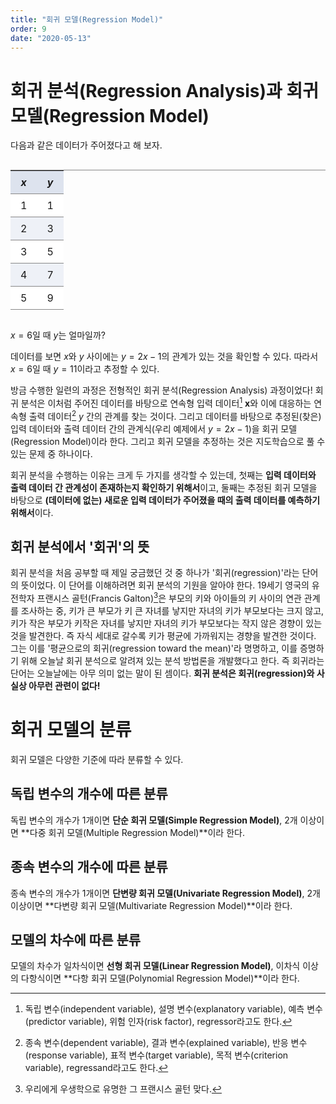 ```yaml
---
title: "회귀 모델(Regression Model)"
order: 9
date: "2020-05-13"
---
```


# 회귀 분석(Regression Analysis)과 회귀 모델(Regression Model)

다음과 같은 데이터가 주어졌다고 해 보자.

<div class="table-wrapper" markdown="block">

|  $x$  |  $y$  |
| :---: | :---: |
|   1   |   1   |
|   2   |   3   |
|   3   |   5   |
|   4   |   7   |
|   5   |   9   |

</div>

$x = 6$일 때 $y$는 얼마일까?

데이터를 보면 $x$와 $y$ 사이에는 $y = 2x - 1$의 관계가 있는 것을 확인할 수 있다. 따라서 $x=6$일 때 $y=11$이라고 추정할 수 있다.

방금 수행한 일련의 과정은 전형적인 회귀 분석(Regression Analysis) 과정이었다! 회귀 분석은 이처럼 주어진 데이터를 바탕으로 연속형 입력 데이터[^1] $\boldsymbol{x}$와 이에 대응하는 연속형 출력 데이터[^2] $y$ 간의 관계를 찾는 것이다. 그리고 데이터를 바탕으로 추정된(찾은) 입력 데이터와 출력 데이터 간의 관계식(우리 예제에서 $y = 2x - 1$)을 회귀 모델(Regression Model)이라 한다. 그리고 회귀 모델을 추정하는 것은 지도학습으로 풀 수 있는 문제 중 하나이다.

[^1]: 독립 변수(independent variable), 설명 변수(explanatory variable), 예측 변수(predictor variable), 위험 인자(risk factor), regressor라고도 한다.
[^2]: 종속 변수(dependent variable), 결과 변수(explained variable), 반응 변수(response variable), 표적 변수(target variable), 목적 변수(criterion variable), regressand라고도 한다.

회귀 분석을 수행하는 이유는 크게 두 가지를 생각할 수 있는데, 첫째는 **입력 데이터와 출력 데이터 간 관계성이 존재하는지 확인하기 위해서**이고, 둘째는 추정된 회귀 모델을 바탕으로 **(데이터에 없는) 새로운 입력 데이터가 주어졌을 때의 출력 데이터를 예측하기 위해서**이다.

## 회귀 분석에서 '회귀'의 뜻

회귀 분석을 처음 공부할 때 제일 궁금했던 것 중 하나가 '회귀(regression)'라는 단어의 뜻이었다. 이 단어를 이해하려면 회귀 분석의 기원을 알아야 한다. 19세기 영국의 유전학자 프랜시스 골턴(Francis Galton)[^3]은 부모의 키와 아이들의 키 사이의 연관 관계를 조사하는 중, 키가 큰 부모가 키 큰 자녀를 낳지만 자녀의 키가 부모보다는 크지 않고, 키가 작은 부모가 키작은 자녀를 낳지만 자녀의 키가 부모보다는 작지 않은 경향이 있는 것을 발견한다. 즉 자식 세대로 갈수록 키가 평균에 가까워지는 경향을 발견한 것이다. 그는 이를 '평균으로의 회귀(regression toward the mean)'라 명명하고, 이를 증명하기 위해 오늘날 회귀 분석으로 알려져 있는 분석 방법론을 개발했다고 한다. 즉 회귀라는 단어는 오늘날에는 아무 의미 없는 말이 된 셈이다. **회귀 분석은 회귀(regression)와 사실상 아무런 관련이 없다!**

[^3]: 우리에게 우생학으로 유명한 그 프랜시스 골턴 맞다.

# 회귀 모델의 분류

회귀 모델은 다양한 기준에 따라 분류할 수 있다.

## 독립 변수의 개수에 따른 분류

독립 변수의 개수가 1개이면 **단순 회귀 모델(Simple Regression Model)**, 2개 이상이면 **다중 회귀 모델(Multiple Regression Model)**이라 한다.

## 종속 변수의 개수에 따른 분류

종속 변수의 개수가 1개이면 **단변량 회귀 모델(Univariate Regression Model)**, 2개 이상이면 **다변량 회귀 모델(Multivariate Regression Model)**이라 한다.

## 모델의 차수에 따른 분류

모델의 차수가 일차식이면 **선형 회귀 모델(Linear Regression Model)**, 이차식 이상의 다항식이면 **다항 회귀 모델(Polynomial Regression Model)**이라 한다.

<style>
.table-wrapper {
    overflow-x: auto;
    overflow-y: auto;
    max-height: 30em;
}

.table-wrapper.no-max-height {
    max-height: none;
}

.table-wrapper table {
    border-collapse: separate;
    border-spacing: 0;
    border-top: 1px solid #888888;
    overflow-x: auto;
    margin-left: auto;
    margin-right: auto;
}

.table-wrapper table th {
    background-color: #dde3ee;
}

.table-wrapper table th,
.table-wrapper table td {
    padding-top: 0.5em;
    padding-bottom: 0.5em;
    padding-left: 1em;
    padding-right: 1em;

    border-bottom: 1px solid #888888;
}

.table-wrapper table > tbody tr:nth-child(even) td {
    background-color: #eef1f7;
}

.table-wrapper table > tbody tr:nth-child(odd) td {
    background-color: #ffffff;
}
</style>